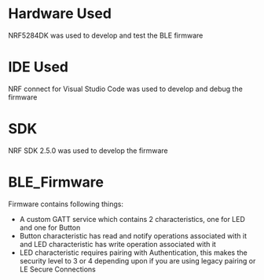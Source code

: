 # Hardware Used
NRF5284DK was used to develop and test the BLE firmware

# IDE Used
NRF connect for Visual Studio Code was used to develop and debug the firmware

# SDK
NRF SDK 2.5.0 was used to develop the firmware

# BLE_Firmware
Firmware contains following things:
* A custom GATT service which contains 2 characteristics, one for LED and one for Button
* Button characteristic has read and notify operations associated with it and LED characteristic has write operation associated with it
* LED characteristic requires pairing with Authentication, this makes the security level to 3 or 4 depending upon if you are using legacy pairing or LE Secure Connections
